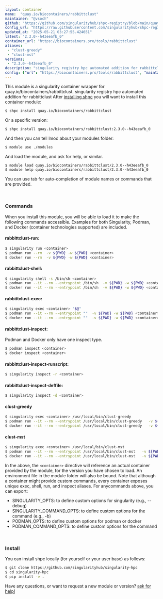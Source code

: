 ```yaml
---
layout: container
name:  "quay.io/biocontainers/rabbittclust"
maintainer: "@vsoch"
github: "https://github.com/singularityhub/shpc-registry/blob/main/quay.io/biocontainers/rabbittclust/container.yaml"
config_url: "https://raw.githubusercontent.com/singularityhub/shpc-registry/main/quay.io/biocontainers/rabbittclust/container.yaml"
updated_at: "2025-05-21 03:27:55.424651"
latest: "2.3.0--h43eeafb_0"
container_url: "https://biocontainers.pro/tools/rabbittclust"
aliases:
 - "clust-greedy"
 - "clust-mst"
versions:
 - "2.3.0--h43eeafb_0"
description: "singularity registry hpc automated addition for rabbittclust"
config: {"url": "https://biocontainers.pro/tools/rabbittclust", "maintainer": "@vsoch", "description": "singularity registry hpc automated addition for rabbittclust", "latest": {"2.3.0--h43eeafb_0": "sha256:feeaa2726438a1397e73513c99469d77a09eb55a7b97612f0f599e1c4763c145"}, "tags": {"2.3.0--h43eeafb_0": "sha256:feeaa2726438a1397e73513c99469d77a09eb55a7b97612f0f599e1c4763c145"}, "docker": "quay.io/biocontainers/rabbittclust", "aliases": {"clust-greedy": "/usr/local/bin/clust-greedy", "clust-mst": "/usr/local/bin/clust-mst"}}
---
```


This module is a singularity container wrapper for quay.io/biocontainers/rabbittclust.
singularity registry hpc automated addition for rabbittclust
After [installing shpc](#install) you will want to install this container module:


```bash
$ shpc install quay.io/biocontainers/rabbittclust
```

Or a specific version:

```bash
$ shpc install quay.io/biocontainers/rabbittclust:2.3.0--h43eeafb_0
```

And then you can tell lmod about your modules folder:

```bash
$ module use ./modules
```

And load the module, and ask for help, or similar.

```bash
$ module load quay.io/biocontainers/rabbittclust/2.3.0--h43eeafb_0
$ module help quay.io/biocontainers/rabbittclust/2.3.0--h43eeafb_0
```

You can use tab for auto-completion of module names or commands that are provided.

<br>

### Commands

When you install this module, you will be able to load it to make the following commands accessible.
Examples for both Singularity, Podman, and Docker (container technologies supported) are included.

#### rabbittclust-run:

```bash
$ singularity run <container>
$ podman run --rm  -v ${PWD} -w ${PWD} <container>
$ docker run --rm  -v ${PWD} -w ${PWD} <container>
```

#### rabbittclust-shell:

```bash
$ singularity shell -s /bin/sh <container>
$ podman run --it --rm --entrypoint /bin/sh  -v ${PWD} -w ${PWD} <container>
$ docker run --it --rm --entrypoint /bin/sh  -v ${PWD} -w ${PWD} <container>
```

#### rabbittclust-exec:

```bash
$ singularity exec <container> "$@"
$ podman run --it --rm --entrypoint ""  -v ${PWD} -w ${PWD} <container> "$@"
$ docker run --it --rm --entrypoint ""  -v ${PWD} -w ${PWD} <container> "$@"
```

#### rabbittclust-inspect:

Podman and Docker only have one inspect type.

```bash
$ podman inspect <container>
$ docker inspect <container>
```

#### rabbittclust-inspect-runscript:

```bash
$ singularity inspect -r <container>
```

#### rabbittclust-inspect-deffile:

```bash
$ singularity inspect -d <container>
```


#### clust-greedy

```bash
$ singularity exec <container> /usr/local/bin/clust-greedy
$ podman run --it --rm --entrypoint /usr/local/bin/clust-greedy   -v ${PWD} -w ${PWD} <container> -c " $@"
$ docker run --it --rm --entrypoint /usr/local/bin/clust-greedy   -v ${PWD} -w ${PWD} <container> -c " $@"
```


#### clust-mst

```bash
$ singularity exec <container> /usr/local/bin/clust-mst
$ podman run --it --rm --entrypoint /usr/local/bin/clust-mst   -v ${PWD} -w ${PWD} <container> -c " $@"
$ docker run --it --rm --entrypoint /usr/local/bin/clust-mst   -v ${PWD} -w ${PWD} <container> -c " $@"
```



In the above, the `<container>` directive will reference an actual container provided
by the module, for the version you have chosen to load. An environment file in the
module folder will also be bound. Note that although a container
might provide custom commands, every container exposes unique exec, shell, run, and
inspect aliases. For anycommands above, you can export:

 - SINGULARITY_OPTS: to define custom options for singularity (e.g., --debug)
 - SINGULARITY_COMMAND_OPTS: to define custom options for the command (e.g., -b)
 - PODMAN_OPTS: to define custom options for podman or docker
 - PODMAN_COMMAND_OPTS: to define custom options for the command

<br>

### Install

You can install shpc locally (for yourself or your user base) as follows:

```bash
$ git clone https://github.com/singularityhub/singularity-hpc
$ cd singularity-hpc
$ pip install -e .
```

Have any questions, or want to request a new module or version? [ask for help!](https://github.com/singularityhub/singularity-hpc/issues)
